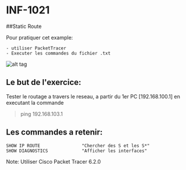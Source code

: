 # INF-1021

##Static Route

Pour pratiquer cet example:
```
- utiliser PacketTracer
- Executer les commandes du fichier .txt
```

![alt tag](https://github.com/CollegeBoreal/INF1021-16H/blob/master/4.Diagnostics/Diagnostics.png)

## Le but de l'exercice:

Tester le routage a travers le reseau, a partir du 1er PC [192.168.100.1] en executant la commande

> ping 192.168.103.1 

## Les commandes a retenir:

```
SHOW IP ROUTE                "Chercher des S et les S*"
SHOW DIAGNOSTICS             "Afficher les interfaces"
```

Note: Utiliser Cisco Packet Tracer 6.2.0
